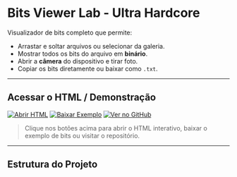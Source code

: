 # Bits Viewer Lab - Ultra Hardcore

Visualizador de bits completo que permite:

- Arrastar e soltar arquivos ou selecionar da galeria.
- Mostrar todos os bits do arquivo em **binário**.
- Abrir a **câmera** do dispositivo e tirar foto.
- Copiar os bits diretamente ou baixar como `.txt`.

---

## Acessar o HTML / Demonstração

[![Abrir HTML](https://img.shields.io/badge/Abrir-HTML-brightgreen?style=for-the-badge)](BitsViewerLab.html)
[![Baixar Exemplo](https://img.shields.io/badge/Baixar-exemplo.txt-blue?style=for-the-badge)](exemplo.txt)
[![Ver no GitHub](https://img.shields.io/badge/Repositorio-GitHub-lightgrey?style=for-the-badge)](https://github.com/seu-usuario/BitsViewerLab)

> Clique nos botões acima para abrir o HTML interativo, baixar o exemplo de bits ou visitar o repositório.

---

## Estrutura do Projeto
